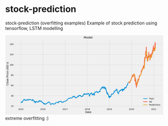 # stock-prediction
stock-prediction (overfitting examples)
Example of stock prediction using tensorflow, LSTM modelling

![alt text](https://github.com/Kim-matthew-0422/stock-prediction/blob/main/download.png)
extreme overfitting :)
